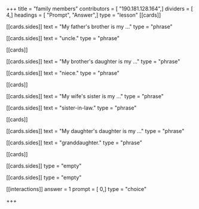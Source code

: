 +++
title = "family members"
contributors = [ "190.181.128.164",]
dividers = [ 4,]
headings = [ "Prompt", "Answer",]
type = "lesson"
[[cards]]

[[cards.sides]]
text = "My father's brother is my ..."
type = "phrase"

[[cards.sides]]
text = "uncle."
type = "phrase"

[[cards]]

[[cards.sides]]
text = "My brother's daughter is my ..."
type = "phrase"

[[cards.sides]]
text = "niece."
type = "phrase"

[[cards]]

[[cards.sides]]
text = "My wife's sister is my ..."
type = "phrase"

[[cards.sides]]
text = "sister-in-law."
type = "phrase"

[[cards]]

[[cards.sides]]
text = "My daughter's daughter is my ..."
type = "phrase"

[[cards.sides]]
text = "granddaughter."
type = "phrase"

[[cards]]

[[cards.sides]]
type = "empty"

[[cards.sides]]
type = "empty"

[[interactions]]
answer = 1
prompt = [ 0,]
type = "choice"

+++
